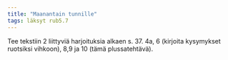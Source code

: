 ```yaml
---
title: "Maanantain tunnille"
tags: läksyt rub5.7
---
```


Tee tekstiin 2 liittyviä harjoituksia alkaen s. 37. 4a, 6 (kirjoita kysymykset ruotsiksi vihkoon), 8,9 ja 10 (tämä plussatehtävä).
